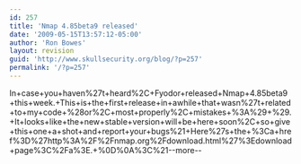 ```yaml
---
id: 257
title: 'Nmap 4.85beta9 released'
date: '2009-05-15T13:57:12-05:00'
author: 'Ron Bowes'
layout: revision
guid: 'http://www.skullsecurity.org/blog/?p=257'
permalink: '/?p=257'
---
```


In+case+you+haven%27t+heard%2C+Fyodor+released+Nmap+4.85beta9+this+week.+This+is+the+first+release+in+awhile+that+wasn%27t+related+to+my+code+%28or%2C+most+properly%2C+mistakes+%3A%29+%29.+It+looks+like+the+new+stable+version+will+be+here+soon%2C+so+give+this+one+a+shot+and+report+your+bugs%21+Here%27s+the+%3Ca+href%3D%27http%3A%2F%2Fnmap.org%2Fdownload.html%27%3Edownload+page%3C%2Fa%3E.+%0D%0A%3C%21--more--